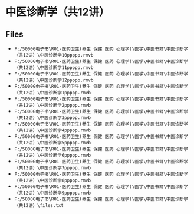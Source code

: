 # 中医诊断学（共12讲）

## Files

- `F:/5000G电子书\R01-医药卫生(养生 保健 医药 心理学)\医学\中医书籍\中医诊断学（共12讲）\中医诊断学10ppppp.rmvb`
- `F:/5000G电子书\R01-医药卫生(养生 保健 医药 心理学)\医学\中医书籍\中医诊断学（共12讲）\中医诊断学11ppppp.rmvb`
- `F:/5000G电子书\R01-医药卫生(养生 保健 医药 心理学)\医学\中医书籍\中医诊断学（共12讲）\中医诊断学12ppppp.rmvb`
- `F:/5000G电子书\R01-医药卫生(养生 保健 医药 心理学)\医学\中医书籍\中医诊断学（共12讲）\中医诊断学1ppppp.rmvb`
- `F:/5000G电子书\R01-医药卫生(养生 保健 医药 心理学)\医学\中医书籍\中医诊断学（共12讲）\中医诊断学2ppppp.rmvb`
- `F:/5000G电子书\R01-医药卫生(养生 保健 医药 心理学)\医学\中医书籍\中医诊断学（共12讲）\中医诊断学3ppppp.rmvb`
- `F:/5000G电子书\R01-医药卫生(养生 保健 医药 心理学)\医学\中医书籍\中医诊断学（共12讲）\中医诊断学4ppppp.rmvb`
- `F:/5000G电子书\R01-医药卫生(养生 保健 医药 心理学)\医学\中医书籍\中医诊断学（共12讲）\中医诊断学5ppppp.rmvb`
- `F:/5000G电子书\R01-医药卫生(养生 保健 医药 心理学)\医学\中医书籍\中医诊断学（共12讲）\中医诊断学6ppppp.rmvb`
- `F:/5000G电子书\R01-医药卫生(养生 保健 医药 心理学)\医学\中医书籍\中医诊断学（共12讲）\中医诊断学7ppppp.rmvb`
- `F:/5000G电子书\R01-医药卫生(养生 保健 医药 心理学)\医学\中医书籍\中医诊断学（共12讲）\中医诊断学8ppppp.rmvb`
- `F:/5000G电子书\R01-医药卫生(养生 保健 医药 心理学)\医学\中医书籍\中医诊断学（共12讲）\中医诊断学9ppppp.rmvb`
- `F:/5000G电子书\R01-医药卫生(养生 保健 医药 心理学)\医学\中医书籍\中医诊断学（共12讲）\files.txt`
